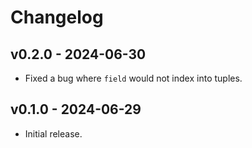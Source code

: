 # Changelog

## v0.2.0 - 2024-06-30

- Fixed a bug where `field` would not index into tuples.

## v0.1.0 - 2024-06-29

- Initial release.
